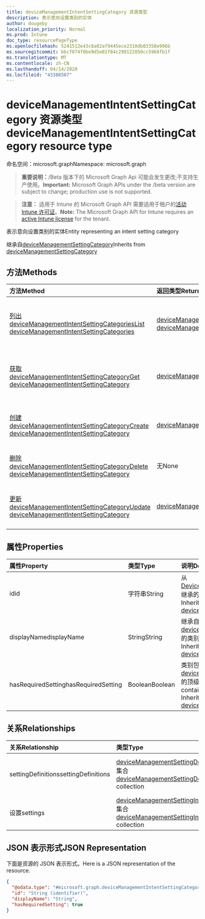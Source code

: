 ```yaml
---
title: deviceManagementIntentSettingCategory 资源类型
description: 表示意向设置类别的实体
author: dougeby
localization_priority: Normal
ms.prod: Intune
doc_type: resourcePageType
ms.openlocfilehash: 5241512e43c8a02af9445ece2310db83358e996b
ms.sourcegitcommit: bbcf074f0be9d5e02f84c290122850cc5968fb1f
ms.translationtype: MT
ms.contentlocale: zh-CN
ms.lasthandoff: 04/14/2020
ms.locfileid: "43388507"
---
```

# <a name="devicemanagementintentsettingcategory-resource-type"></a><span data-ttu-id="f3607-103">deviceManagementIntentSettingCategory 资源类型</span><span class="sxs-lookup"><span data-stu-id="f3607-103">deviceManagementIntentSettingCategory resource type</span></span>

<span data-ttu-id="f3607-104">命名空间：microsoft.graph</span><span class="sxs-lookup"><span data-stu-id="f3607-104">Namespace: microsoft.graph</span></span>

> <span data-ttu-id="f3607-105">**重要说明：**/Beta 版本下的 Microsoft Graph Api 可能会发生更改;不支持生产使用。</span><span class="sxs-lookup"><span data-stu-id="f3607-105">**Important:** Microsoft Graph APIs under the /beta version are subject to change; production use is not supported.</span></span>

> <span data-ttu-id="f3607-106">**注意：** 适用于 Intune 的 Microsoft Graph API 需要适用于租户的[活动 Intune 许可证](https://go.microsoft.com/fwlink/?linkid=839381)。</span><span class="sxs-lookup"><span data-stu-id="f3607-106">**Note:** The Microsoft Graph API for Intune requires an [active Intune license](https://go.microsoft.com/fwlink/?linkid=839381) for the tenant.</span></span>

<span data-ttu-id="f3607-107">表示意向设置类别的实体</span><span class="sxs-lookup"><span data-stu-id="f3607-107">Entity representing an intent setting category</span></span>


<span data-ttu-id="f3607-108">继承自[deviceManagementSettingCategory](../resources/intune-deviceintent-devicemanagementsettingcategory.md)</span><span class="sxs-lookup"><span data-stu-id="f3607-108">Inherits from [deviceManagementSettingCategory](../resources/intune-deviceintent-devicemanagementsettingcategory.md)</span></span>

## <a name="methods"></a><span data-ttu-id="f3607-109">方法</span><span class="sxs-lookup"><span data-stu-id="f3607-109">Methods</span></span>
|<span data-ttu-id="f3607-110">方法</span><span class="sxs-lookup"><span data-stu-id="f3607-110">Method</span></span>|<span data-ttu-id="f3607-111">返回类型</span><span class="sxs-lookup"><span data-stu-id="f3607-111">Return Type</span></span>|<span data-ttu-id="f3607-112">说明</span><span class="sxs-lookup"><span data-stu-id="f3607-112">Description</span></span>|
|:---|:---|:---|
|[<span data-ttu-id="f3607-113">列出 deviceManagementIntentSettingCategories</span><span class="sxs-lookup"><span data-stu-id="f3607-113">List deviceManagementIntentSettingCategories</span></span>](../api/intune-deviceintent-devicemanagementintentsettingcategory-list.md)|<span data-ttu-id="f3607-114">[deviceManagementIntentSettingCategory](../resources/intune-deviceintent-devicemanagementintentsettingcategory.md)集合</span><span class="sxs-lookup"><span data-stu-id="f3607-114">[deviceManagementIntentSettingCategory](../resources/intune-deviceintent-devicemanagementintentsettingcategory.md) collection</span></span>|<span data-ttu-id="f3607-115">列出[deviceManagementIntentSettingCategory](../resources/intune-deviceintent-devicemanagementintentsettingcategory.md)对象的属性和关系。</span><span class="sxs-lookup"><span data-stu-id="f3607-115">List properties and relationships of the [deviceManagementIntentSettingCategory](../resources/intune-deviceintent-devicemanagementintentsettingcategory.md) objects.</span></span>|
|[<span data-ttu-id="f3607-116">获取 deviceManagementIntentSettingCategory</span><span class="sxs-lookup"><span data-stu-id="f3607-116">Get deviceManagementIntentSettingCategory</span></span>](../api/intune-deviceintent-devicemanagementintentsettingcategory-get.md)|[<span data-ttu-id="f3607-117">deviceManagementIntentSettingCategory</span><span class="sxs-lookup"><span data-stu-id="f3607-117">deviceManagementIntentSettingCategory</span></span>](../resources/intune-deviceintent-devicemanagementintentsettingcategory.md)|<span data-ttu-id="f3607-118">读取[deviceManagementIntentSettingCategory](../resources/intune-deviceintent-devicemanagementintentsettingcategory.md)对象的属性和关系。</span><span class="sxs-lookup"><span data-stu-id="f3607-118">Read properties and relationships of the [deviceManagementIntentSettingCategory](../resources/intune-deviceintent-devicemanagementintentsettingcategory.md) object.</span></span>|
|[<span data-ttu-id="f3607-119">创建 deviceManagementIntentSettingCategory</span><span class="sxs-lookup"><span data-stu-id="f3607-119">Create deviceManagementIntentSettingCategory</span></span>](../api/intune-deviceintent-devicemanagementintentsettingcategory-create.md)|[<span data-ttu-id="f3607-120">deviceManagementIntentSettingCategory</span><span class="sxs-lookup"><span data-stu-id="f3607-120">deviceManagementIntentSettingCategory</span></span>](../resources/intune-deviceintent-devicemanagementintentsettingcategory.md)|<span data-ttu-id="f3607-121">创建新的[deviceManagementIntentSettingCategory](../resources/intune-deviceintent-devicemanagementintentsettingcategory.md)对象。</span><span class="sxs-lookup"><span data-stu-id="f3607-121">Create a new [deviceManagementIntentSettingCategory](../resources/intune-deviceintent-devicemanagementintentsettingcategory.md) object.</span></span>|
|[<span data-ttu-id="f3607-122">删除 deviceManagementIntentSettingCategory</span><span class="sxs-lookup"><span data-stu-id="f3607-122">Delete deviceManagementIntentSettingCategory</span></span>](../api/intune-deviceintent-devicemanagementintentsettingcategory-delete.md)|<span data-ttu-id="f3607-123">无</span><span class="sxs-lookup"><span data-stu-id="f3607-123">None</span></span>|<span data-ttu-id="f3607-124">删除[deviceManagementIntentSettingCategory](../resources/intune-deviceintent-devicemanagementintentsettingcategory.md)。</span><span class="sxs-lookup"><span data-stu-id="f3607-124">Deletes a [deviceManagementIntentSettingCategory](../resources/intune-deviceintent-devicemanagementintentsettingcategory.md).</span></span>|
|[<span data-ttu-id="f3607-125">更新 deviceManagementIntentSettingCategory</span><span class="sxs-lookup"><span data-stu-id="f3607-125">Update deviceManagementIntentSettingCategory</span></span>](../api/intune-deviceintent-devicemanagementintentsettingcategory-update.md)|[<span data-ttu-id="f3607-126">deviceManagementIntentSettingCategory</span><span class="sxs-lookup"><span data-stu-id="f3607-126">deviceManagementIntentSettingCategory</span></span>](../resources/intune-deviceintent-devicemanagementintentsettingcategory.md)|<span data-ttu-id="f3607-127">更新[deviceManagementIntentSettingCategory](../resources/intune-deviceintent-devicemanagementintentsettingcategory.md)对象的属性。</span><span class="sxs-lookup"><span data-stu-id="f3607-127">Update the properties of a [deviceManagementIntentSettingCategory](../resources/intune-deviceintent-devicemanagementintentsettingcategory.md) object.</span></span>|

## <a name="properties"></a><span data-ttu-id="f3607-128">属性</span><span class="sxs-lookup"><span data-stu-id="f3607-128">Properties</span></span>
|<span data-ttu-id="f3607-129">属性</span><span class="sxs-lookup"><span data-stu-id="f3607-129">Property</span></span>|<span data-ttu-id="f3607-130">类型</span><span class="sxs-lookup"><span data-stu-id="f3607-130">Type</span></span>|<span data-ttu-id="f3607-131">说明</span><span class="sxs-lookup"><span data-stu-id="f3607-131">Description</span></span>|
|:---|:---|:---|
|<span data-ttu-id="f3607-132">id</span><span class="sxs-lookup"><span data-stu-id="f3607-132">id</span></span>|<span data-ttu-id="f3607-133">字符串</span><span class="sxs-lookup"><span data-stu-id="f3607-133">String</span></span>|<span data-ttu-id="f3607-134">从[DeviceManagementSettingCategory](../resources/intune-deviceintent-devicemanagementsettingcategory.md)继承的类别 ID</span><span class="sxs-lookup"><span data-stu-id="f3607-134">The category ID Inherited from [deviceManagementSettingCategory](../resources/intune-deviceintent-devicemanagementsettingcategory.md)</span></span>|
|<span data-ttu-id="f3607-135">displayName</span><span class="sxs-lookup"><span data-stu-id="f3607-135">displayName</span></span>|<span data-ttu-id="f3607-136">String</span><span class="sxs-lookup"><span data-stu-id="f3607-136">String</span></span>|<span data-ttu-id="f3607-137">继承自[deviceManagementSettingCategory](../resources/intune-deviceintent-devicemanagementsettingcategory.md)的类别名称</span><span class="sxs-lookup"><span data-stu-id="f3607-137">The category name Inherited from [deviceManagementSettingCategory](../resources/intune-deviceintent-devicemanagementsettingcategory.md)</span></span>|
|<span data-ttu-id="f3607-138">hasRequiredSetting</span><span class="sxs-lookup"><span data-stu-id="f3607-138">hasRequiredSetting</span></span>|<span data-ttu-id="f3607-139">Boolean</span><span class="sxs-lookup"><span data-stu-id="f3607-139">Boolean</span></span>|<span data-ttu-id="f3607-140">类别包含继承自[deviceManagementSettingCategory](../resources/intune-deviceintent-devicemanagementsettingcategory.md)的顶级 "必需" 设置</span><span class="sxs-lookup"><span data-stu-id="f3607-140">The category contains top level required setting Inherited from [deviceManagementSettingCategory](../resources/intune-deviceintent-devicemanagementsettingcategory.md)</span></span>|

## <a name="relationships"></a><span data-ttu-id="f3607-141">关系</span><span class="sxs-lookup"><span data-stu-id="f3607-141">Relationships</span></span>
|<span data-ttu-id="f3607-142">关系</span><span class="sxs-lookup"><span data-stu-id="f3607-142">Relationship</span></span>|<span data-ttu-id="f3607-143">类型</span><span class="sxs-lookup"><span data-stu-id="f3607-143">Type</span></span>|<span data-ttu-id="f3607-144">说明</span><span class="sxs-lookup"><span data-stu-id="f3607-144">Description</span></span>|
|:---|:---|:---|
|<span data-ttu-id="f3607-145">settingDefinitions</span><span class="sxs-lookup"><span data-stu-id="f3607-145">settingDefinitions</span></span>|<span data-ttu-id="f3607-146">[deviceManagementSettingDefinition](../resources/intune-deviceintent-devicemanagementsettingdefinition.md)集合</span><span class="sxs-lookup"><span data-stu-id="f3607-146">[deviceManagementSettingDefinition](../resources/intune-deviceintent-devicemanagementsettingdefinition.md) collection</span></span>|<span data-ttu-id="f3607-147">此类别包含的设置定义继承自[deviceManagementSettingCategory](../resources/intune-deviceintent-devicemanagementsettingcategory.md)</span><span class="sxs-lookup"><span data-stu-id="f3607-147">The setting definitions this category contains Inherited from [deviceManagementSettingCategory](../resources/intune-deviceintent-devicemanagementsettingcategory.md)</span></span>|
|<span data-ttu-id="f3607-148">设置</span><span class="sxs-lookup"><span data-stu-id="f3607-148">settings</span></span>|<span data-ttu-id="f3607-149">[deviceManagementSettingInstance](../resources/intune-deviceintent-devicemanagementsettinginstance.md)集合</span><span class="sxs-lookup"><span data-stu-id="f3607-149">[deviceManagementSettingInstance](../resources/intune-deviceintent-devicemanagementsettinginstance.md) collection</span></span>|<span data-ttu-id="f3607-150">此类别包含的设置</span><span class="sxs-lookup"><span data-stu-id="f3607-150">The settings this category contains</span></span>|

## <a name="json-representation"></a><span data-ttu-id="f3607-151">JSON 表示形式</span><span class="sxs-lookup"><span data-stu-id="f3607-151">JSON Representation</span></span>
<span data-ttu-id="f3607-152">下面是资源的 JSON 表示形式。</span><span class="sxs-lookup"><span data-stu-id="f3607-152">Here is a JSON representation of the resource.</span></span>
<!-- {
  "blockType": "resource",
  "keyProperty": "id",
  "@odata.type": "microsoft.graph.deviceManagementIntentSettingCategory"
}
-->
``` json
{
  "@odata.type": "#microsoft.graph.deviceManagementIntentSettingCategory",
  "id": "String (identifier)",
  "displayName": "String",
  "hasRequiredSetting": true
}
```



